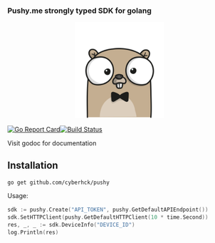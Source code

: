### Pushy.me strongly typed SDK for golang
<p align="center"><img src="./.github/gopher.png" width="200" /></p>

[![Go Report Card](https://goreportcard.com/badge/github.com/cyberhck/pushy)](https://goreportcard.com/report/github.com/cyberhck/pushy)[![Build Status](https://travis-ci.org/cyberhck/pushy.svg?branch=master)](https://travis-ci.org/cyberhck/pushy)

Visit godoc for documentation

## Installation
```
go get github.com/cyberhck/pushy
```

Usage:
```go
sdk := pushy.Create("API_TOKEN", pushy.GetDefaultAPIEndpoint())
sdk.SetHTTPClient(pushy.GetDefaultHTTPClient(10 * time.Second))
res, _, _ := sdk.DeviceInfo("DEVICE_ID")
log.Println(res)
```
